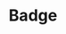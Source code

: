 ---
title: Badge
props:
  - key: variant
    options: [solid, outline]
    value: outline
  - key: color
    options: [base, brand]
    value: base
  - key: size
    options: [sm, md, lg]
    value: lg
  - key: html
    value: Badge
---